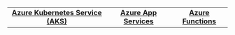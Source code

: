 <center>
<table>
   <tr>
    <td align="center"><a href="./Azure Kubernetes Service/aks.md"><b>Azure Kubernetes Service (AKS)</b></a></td>
    <td align="center"><a href="./Azure App Services/appservices.md"><b>Azure App Services</b></a></td>
    <td align="center"><a href="./Azure Functions/functions.md"><b>Azure Functions</b></a></td>
  </tr> 
</table>
</center>